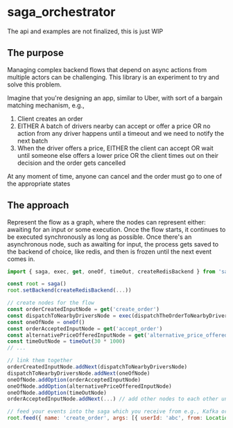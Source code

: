 # saga_orchestrator

The api and examples are not finalized, this is just WIP

## The purpose

Managing complex backend flows that depend on async actions from multiple actors can be challenging.
This library is an experiment to try and solve this problem.

Imagine that you're designing an app, similar to Uber, with sort of a bargain matching mechanism, e.g.,

1. Client creates an order
2. EITHER A batch of drivers nearby can accept or offer a price OR no action from any driver happens until a timeout and we need to notify the next batch
3. When the driver offers a price, EITHER the client can accept OR wait until someone else offers a lower price OR the client times out on their decision and the order gets cancelled

At any moment of time, anyone can cancel and the order must go to one of the appropriate states

## The approach

Represent the flow as a graph, where the nodes can represent either: awaiting for an input or some execution. Once the flow starts, it continues to be executed synchronously as long as possible.
Once there's an asynchronous node, such as awaiting for input, the process gets saved to the backend of choice, like redis, and then is frozen until the next event comes in.

```javascript
import { saga, exec, get, oneOf, timeOut, createRedisBackend } from 'saga_orchestrator'

const root = saga()
root.setBackend(createRedisBackend(...))

// create nodes for the flow
const orderCreatedInputNode = get('create_order')
const dispatchToNearbyDriversNode = exec(dispatchTheOrderToNearbyDrivers)
const oneOfNode = oneOf()
const orderAcceptedInputNode = get('accept_order')
const alternativePriceOfferedInputNode = get('alternative_price_offered')
const timeOutNode = timeOut(30 * 1000)
// ...

// link them together
orderCreatedInputNode.addNext(dispatchToNearbyDriversNode)
dispatchToNearbyDriversNode.addNext(oneOfNode)
oneOfNode.addOption(orderAcceptedInputNode)
oneOfNode.addOption(alternativePriceOfferedInputNode)
oneOfNode.addOption(timeOutNode)
orderAcceptedInputNode.addNext(...) // add other nodes to each other until you get the whole flow

// feed your events into the saga which you receive from e.g., Kafka or HTTP
root.feed({ name: 'create_order', args: [{ userId: 'abc', from: Location, to: Location, suggestedPrice: 300 }] })
```

